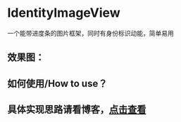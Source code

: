 # IdentityImageView
一个能带进度条的图片框架，同时有身份标识动能，简单易用

## 效果图：

## 如何使用/How to use？


## 具体实现思路请看博客，[点击查看](http://blog.csdn.net/iamdingruihaha/article/details/69895266)
